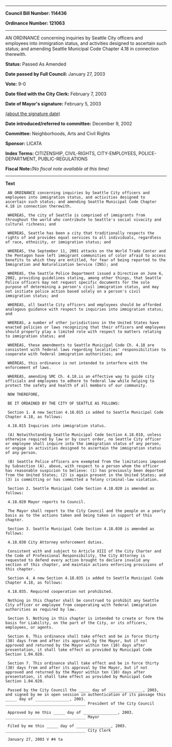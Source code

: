 

********

**Council Bill Number: 114436**
   
**Ordinance Number: 121063**
********

 AN ORDINANCE concerning inquiries by Seattle City officers and employees into immigration status, and activities designed to ascertain such status; and amending Seattle Municipal Code Chapter 4.18 in connection therewith.

**Status:** Passed As Amended
   
**Date passed by Full Council:** January 27, 2003
   
**Vote:** 9-0
   
**Date filed with the City Clerk:** February 7, 2003
   
**Date of Mayor's signature:** February 5, 2003
   
[(about the signature date)](/~public/approvaldate.htm)
   
   
   
**Date introduced/referred to committee:** December 9, 2002
   
**Committee:** Neighborhoods, Arts and Civil Rights
   
**Sponsor:** LICATA
   
   
**Index Terms:** CITIZENSHIP, CIVIL-RIGHTS, CITY-EMPLOYEES, POLICE-DEPARTMENT, PUBLIC-REGULATIONS

**Fiscal Note:**_(No fiscal note available at this time)_

********

**Text**
   
```
 AN ORDINANCE concerning inquiries by Seattle City officers and employees into immigration status, and activities designed to ascertain such status; and amending Seattle Municipal Code Chapter 4.18 in connection therewith.

 WHEREAS, the city of Seattle is comprised of immigrants from throughout the world who contribute to Seattle's social vivacity and cultural richness; and

 WHEREAS, Seattle has been a city that traditionally respects the rights of and provides equal services to all individuals, regardless of race, ethnicity, or immigration status; and

 WHEREAS, the September 11, 2001 attacks on the World Trade Center and the Pentagon have left immigrant communities of color afraid to access benefits to which they are entitled, for fear of being reported to the Immigration and Naturalization Service (INS); and

 WHEREAS, the Seattle Police Department issued a Directive on June 6, 2002, providing guidelines stating, among other things, that Seattle Police officers may not request specific documents for the sole purpose of determining a person's civil immigration status, and may not initiate police action based solely on a person's civil immigration status; and

 WHEREAS, all Seattle City officers and employees should be afforded analogous guidance with respect to inquiries into immigration status; and

 WHEREAS, a number of other jurisdictions in the United States have enacted policies or laws recognizing that their officers and employees should properly play a limited role with respect to matters relating to immigration status; and

 WHEREAS, these amendments to Seattle Municipal Code Ch. 4.18 are consistent with federal laws regarding localities' responsibilities to cooperate with federal immigration authorities; and

 WHEREAS, this ordinance is not intended to interfere with the enforcement of laws.

 WHEREAS, amending SMC Ch. 4.18.is an effective way to guide city officials and employees to adhere to federal law while helping to protect the safety and health of all members of our community.

 NOW THEREFORE,

 BE IT ORDAINED BY THE CITY OF SEATTLE AS FOLLOWS:

 Section 1. A new Section 4.18.015 is added to Seattle Municipal Code Chapter 4.18, as follows:

 4.18.015 Inquiries into immigration status.

 (A) Notwithstanding Seattle Municipal Code Section 4.18.010, unless otherwise required by law or by court order, no Seattle City officer or employee shall inquire into the immigration status of any person, or engage in activities designed to ascertain the immigration status of any person.

 (B) Seattle Police officers are exempted from the limitations imposed by Subsection (A), above, with respect to a person whom the officer has reasonable suspicion to believe: (1) has previously been deported from the United States; (2) is again present in the United States; and (3) is committing or has committed a felony criminal-law violation.

 Section 2. Seattle Municipal Code Section 4.18.020 is amended as follows:

 4.18.020 Mayor reports to Council.

 The Mayor shall report to the City Council and the people on a yearly basis as to the actions taken and being taken in support of this chapter.

 Section 3. Seattle Municipal Code Section 4.18.030 is amended as follows:

 4.18.030 City Attorney enforcement duties.

 Consistent with and subject to Article XIII of the City Charter and the Code of Professional Responsibility, the City Attorney is requested to defend every action brought to declare invalid any section of this chapter, and maintain actions enforcing provisions of this chapter.

 Section 4. A new Section 4.18.035 is added to Seattle Municipal Code Chapter 4.18, as follows:

 4.18.035. Required cooperation not prohibited.

 Nothing in this Chapter shall be construed to prohibit any Seattle City officer or employee from cooperating with federal immigration authorities as required by law.

 Section 5. Nothing in this chapter is intended to create or form the basis for Liability, on the part of the City, or its officers, employees, or agents.

 Section 6. This ordinance shall take effect and be in force thirty (30) days from and after its approval by the Mayor, but if not approved and returned by the Mayor within ten (10) days after presentation, it shall take effect as provided by Municipal Code Section 1.04.020.

 Section 7. This ordinance shall take effect and be in force thirty (30) days from and after its approval by the Mayor, but if not approved and returned by the Mayor within ten (10) days after presentation, it shall take effect as provided by Municipal Code Section 1.04.020.

 Passed by the City Council the _____ day of _______________, 2003, and signed by me in open session in authentication of its passage this _____ day of _______________, 2003. ___________________________________ President of the City Council

 Approved by me this _____ day of _______________, 2003. ___________________________________ Mayor

 Filed by me this _____ day of _______________, 2003. ___________________________________ City Clerk

 January 27, 2003 V #4 ta

```
